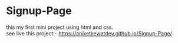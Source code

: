 # Signup-Page
this my first mini project using html and css.<br>
see live this project:- https://aniketkewatdev.github.io/Signup-Page/
